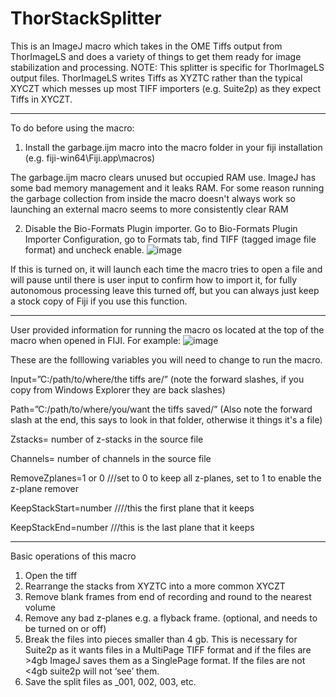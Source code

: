 # ThorStackSplitter
This is an ImageJ macro which takes in the OME Tiffs output from ThorImageLS and does a variety of things to get them ready for image stabilization and processing. 
NOTE: This splitter is specific for ThorImageLS output files. ThorImageLS writes Tiffs as XYZTC rather than the typical XYCZT which messes up most TIFF importers (e.g. Suite2p) as they expect Tiffs in XYCZT.
_____________________________________________________________________________________
To do before using the macro:

1. Install the garbage.ijm macro into the macro folder in your fiji installation (e.g. fiji-win64\Fiji.app\macros)

The garbage.ijm macro clears unused but occupied RAM use. ImageJ has some bad memory management and it leaks RAM. For some reason running the garbage collection from inside the macro doesn't always work so launching an external macro seems to more consistently clear RAM 

2. Disable the Bio-Formats Plugin importer. Go to Bio-Formats Plugin Importer Configuration, go to Formats tab, find TIFF (tagged image file format) and uncheck enable. 
![image](https://user-images.githubusercontent.com/81972652/174402159-72164825-3a24-468e-810c-cd80dd388a9d.png)

If this is turned on, it will launch each time the macro tries to open a file and will pause until there is user input to confirm how to import it, for fully autonomous processing leave this turned off, but you can always just keep a stock copy of Fiji if you use this function.
________________________________________________________________________________________
User provided information for running the macro os located at the top of the macro when opened in FIJI.
For example:
![image](https://user-images.githubusercontent.com/81972652/174402485-e8a77311-daa6-4556-a7fa-1c58c6b3d3c4.png)

These are the folllowing variables you will need to change to run the macro.

Input=”C:/path/to/where/the tiffs are/”   (note the forward slashes, if you copy from Windows Explorer they are back slashes)

Path=”C:/path/to/where/you/want the tiffs saved/”    (Also note the forward slash at the end, this says to look in that folder, otherwise it things it's a file)

Zstacks= number of z-stacks in the source file

Channels= number of channels in the source file

RemoveZplanes=1 or 0      ///set to 0 to keep all z-planes, set to 1 to enable the z-plane remover

KeepStackStart=number   ////this the first plane that it keeps

KeepStackEnd=number   ///this is the last plane that it keeps

________________________________________________________________________________________
Basic operations of this macro
1.	Open the tiff
2.	 Rearrange the stacks from XYZTC into a more common XYCZT
3.	Remove blank frames from end of recording and round to the nearest volume
4.	Remove any bad z-planes e.g. a flyback frame. (optional, and needs to be turned on or off)
5.	Break the files into pieces smaller than 4 gb. This is necessary for Suite2p as it wants files in a MultiPage TIFF format and if the files are >4gb ImageJ saves them as a SinglePage format. If the files are not <4gb suite2p will not ‘see’ them.
6.	Save the split files as _001, 002, 003, etc.
